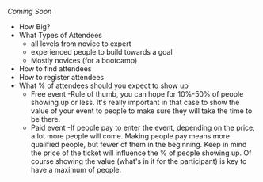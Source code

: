 *Coming Soon*  
- How Big?  
- What Types of Attendees  
    - all levels from novice to expert  
    - experienced people to build towards a goal  
    - Mostly novices (for a bootcamp)  
- How to find attendees
- How to register attendees 
- What % of attendees should you expect to show up
    - Free event
        -Rule of thumb, you can hope for 10%-50% of people showing up or less. It's really important in that case to show the value of your event to people to make sure they will take the time to be there.
    - Paid event
        -If people pay to enter the event, depending on the price, a lot more people will come. Making people pay means more qualified people, but fewer of them in the beginning. Keep in mind the price of the ticket will influence the % of people showing up. Of course showing the value (what's in it for the participant) is key to have a maximum of people.
